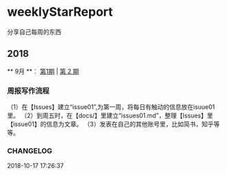 # weeklyStarReport


分享自己每周的东西


## 2018



** 9月 **： [第1期](docs/issue01.md) | [第 2 期](docs/issue02.md)
















### 周报写作流程

（1）在【Issues】建立“issue01”,为第一周，将每日有触动的信息放在isuue01里。
（2）到周五时，在【docs/】里建立“issues01.md”，整理【Issues】里【issue01】的信息为文章。
（3）发表在自己的其他账号里，比如简书，知乎等等。

### CHANGELOG
2018-10-17 17:26:37
